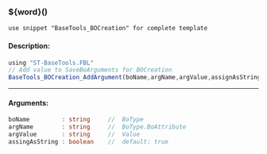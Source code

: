 ### ${word}()

`use snippet "BaseTools_BOCreation" for complete template`

#### Description:
```ts
using "ST-BaseTools.FBL"
// Add value to SaveBoArguments for BOCreation
BaseTools_BOCreation_AddArgument(boName,argName,argValue,assignAsString)
```
----
#### Arguments:
```ts
boName         : string     //  BoType
argName        : string     //  BoType.BoAttribute
argValue       : string     //  Value
assingAsString : boolean    //  default: true
```
